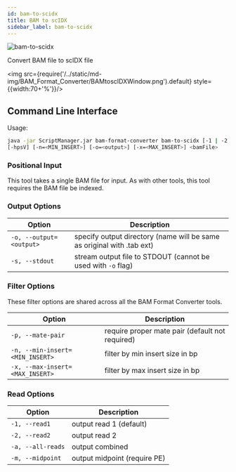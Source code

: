 ```yaml
---
id: bam-to-scidx
title: BAM to scIDX
sidebar_label: bam-to-scidx
---
```


![bam-to-scidx](/../static/icons/BAM_Format_Converter/BAMtoscIDX_square.svg)

Convert BAM file to scIDX file

<img src={require('/../static/md-img/BAM_Format_Converter/BAMtoscIDXWindow.png').default} style={{width:70+'%'}}/>

## Command Line Interface

Usage:
```bash
java -jar ScriptManager.jar bam-format-converter bam-to-scidx [-1 | -2 | -a | -m]
[-hpsV] [-n=<MIN_INSERT>] [-o=<output>] [-x=<MAX_INSERT>] <bamFile>
```

### Positional Input

This tool takes a single BAM file for input. As with other tools, this tool requires the BAM file be indexed.

### Output Options

| Option | Description |
| ------ | ----------- |
| `-o, --output=<output>` | specify output directory (name will be same as original with .tab ext) |
| `-s, --stdout` | stream output file to STDOUT (cannot be used with `-o` flag) |

### Filter Options
These filter options are shared across all the BAM Format Converter tools.

| Option | Description |
| ------ | ----------- |
| `-p, --mate-pair` | require proper mate pair (default not required) |
| `-n, --min-insert=<MIN_INSERT>` | filter by min insert size in bp |
| `-x, --max-insert=<MAX_INSERT>` | filter by max insert size in bp |

### Read Options

| Option | Description |
| ------ | ----------- |
| `-1, --read1` | output read 1 (default) |
| `-2, --read2` | output read 2 |
| `-a, --all-reads` | output combined |
| `-m, --midpoint` | output midpoint (require PE) |
